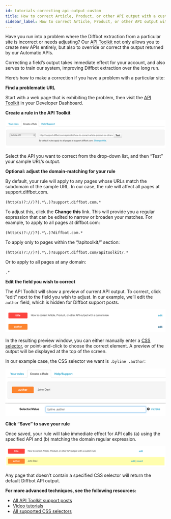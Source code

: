 ```yaml
---
id: tutorials-correcting-api-output-custom
title: How to correct Article, Product, or other API output with a custom rule
sidebar_label: How to correct Article, Product, or other API output with a custom rule
---
```




<div class="entry-content">
		<p>Have you run into a problem where the Diffbot extraction from a particular site is incorrect or needs adjusting? Our <a href="https://www.diffbot.com/dev/customize">API Toolkit</a> not only allows you to create new APIs entirely, but also to override or correct the output returned by our Automatic APIs.</p>
<p>Correcting a field’s output takes immediate effect for your account, and also serves to train our system, improving Diffbot extraction over the long run.</p>
<p>Here’s how to make a correction if you have a problem with a particular site:</p>
<p><strong>Find a problematic URL</strong></p>
<p>Start with a web page that is exhibiting the problem, then visit the <a href="https://www.diffbot.com/dev/customize">API Toolkit</a> in your Developer Dashboard.</p>
<p><strong>Create a rule in the API Toolkit</strong></p>

![Toolkit](/img/toolkit1.png)

<p>Select the API you want to correct from the drop-down list, and then “Test” your sample URL’s output.</p>
<p><strong>Optional: adjust the domain-matching for your rule</strong></p>
<p>By default, your rule will apply to any pages whose URLs match the subdomain of the sample URL. In our case, the rule will affect all pages at support.diffbot.com.</p>
<p><code>(http(s)?://)?(.*\.)?support.diffbot.com.*</code></p>
<p>To adjust this, click the <strong>Change this</strong> link. This will provide you a regular expression that can be edited to narrow or broaden your matches. For example, to apply to all pages at diffbot.com:</p>
<p><code>(http(s)?://)?(.*\.)?diffbot.com.*</code></p>
<p>To apply only to pages within the “/apitoolkit/” section:</p>
<p><code>(http(s)?://)?(.*\.)?support.diffbot.com/apitoolkit/.*</code></p>
<p>Or to apply to all pages at any domain:</p>
<p><code>.*</code></p>
<p><strong>Edit the field you wish to correct</strong></p>
<p>The API Toolkit will show a preview of current API output. To correct, click “edit” next to the field you wish to adjust. In our example, we’ll edit the <code>author</code> field, which is hidden for Diffbot support posts.</p>

![Toolkit](/img/toolkit2.png)

<p>In the resulting preview window, you can either manually enter a <a href="https://www.w3schools.com/cssref/css_selectors.asp" target="_blank">CSS selector</a>, or point-and-click to choose the correct element. A preview of the output will be displayed at the top of the screen.</p>
<p>In our example case, the CSS selector we want is <code>.byline .author</code>:</p>

![Toolkit](/img/toolkit3.png)

<p><strong>Click “Save” to save your rule</strong></p>
<p>Once saved, your rule will take immediate effect for API calls (a) using the specified API and (b) matching the domain regular expression.</p>

![Toolkit](/img/toolkit4.png)

<p>Any page that doesn’t contain a specified CSS selector will return the default Diffbot API output.</p>
<p><strong>For more advanced techniques, see the following resources:</strong></p>
<ul>
<li><a href="https://docs.diffbot.com/docs/en/guides-intro">All API Toolkit support posts</a></li>
<li>
<a href="https://docs.diffbot.com/docs/en/tutorials-custom-video">Video tutorials</a>
</li>
<li><a href="https://docs.diffbot.com/docs/en/api-selectors-filters">All supported CSS selectors</a></li>
</ul>
			</div>
